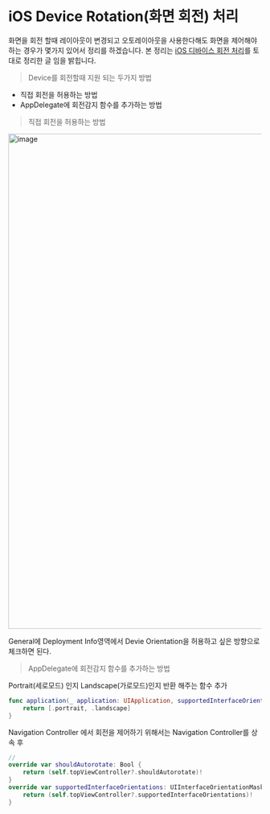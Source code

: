 # iOS Device Rotation(화면 회전) 처리

화면을 회전 할때 레이아웃이 변경되고 오토레이아웃을 사용한다해도 화면을 제어해야하는 경우가 몇가지 있어서 정리를 하겠습니다.
본 정리는 [iOS 디바이스 회전 처리](https://medium.com/@jongwonwoo/ios-디바이스-회전-처리에-대한-정리-340f37204a27)를 토대로 정리한 글 임을 밝힙니다.

> Device를 회전할때 지원 되는 두가지 방법

- 직접 회전을 허용하는 방법
- AppDelegate에 회전감지 함수를 추가하는 방법




> 직접 회전을 허용하는 방법

<img width="984" alt="image" src="https://user-images.githubusercontent.com/33486820/52784057-2fb38580-3097-11e9-833e-a03d3bd73810.png">

General에 Deployment Info영역에서 Devie Orientation을 허용하고 싶은 방향으로 체크하면 된다.

> AppDelegate에 회전감지 함수를 추가하는 방법

Portrait(세로모드) 인지 Landscape(가로모드)인지 반환 해주는 함수 추가

```swift
func application(_ application: UIApplication, supportedInterfaceOrientationsFor window: UIWindow?) -> UIInterfaceOrientationMask {
    return [.portrait, .landscape]
}
```

Navigation Controller 에서 회전을 제어하기 위해서는 Navigation Controller를 상속 후 

```swift
//
override var shouldAutorotate: Bool {
    return (self.topViewController?.shouldAutorotate)!
}
override var supportedInterfaceOrientations: UIInterfaceOrientationMask {
    return (self.topViewController?.supportedInterfaceOrientations)!
}
```



